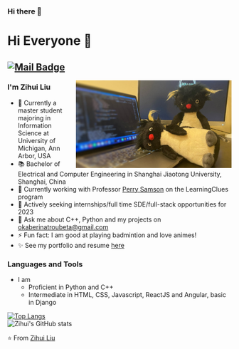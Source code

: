 ### Hi there 👋

<!--
**OkabeRintarouBeta/OkabeRintarouBeta** is a ✨ _special_ ✨ repository because its `README.md` (this file) appears on your GitHub profile.

Here are some ideas to get you started:

- 🔭 I’m currently working on ...
- 🌱 I’m currently learning ...
- 👯 I’m looking to collaborate on ...
- 🤔 I’m looking for help with ...
- 💬 Ask me about ...
- 📫 How to reach me: ...
- 😄 Pronouns: ...
- ⚡ Fun fact: ...
-->
# Hi Everyone 👋
[![Mail Badge](https://img.shields.io/badge/-okaberintaroubeta@gmail.com-c14438?style=flat-square&logo=Gmail&logoColor=white&link=mailto:okaberintaroubeta@gmail.com)](mailto:okaberintaroubete@gmail.com)
---
<img align="right" alt="GIF" src="https://raw.githubusercontent.com/OkabeRintarouBeta/OkabeRintarouBeta/master/profile.jpeg" width="350"/>

### I'm Zihui Liu

- 🔭 Currently a master student majoring in Information Science at University of Michigan, Ann Arbor, USA
- 📚 Bachelor of Electrical and Computer Engineering in Shanghai Jiaotong University, Shanghai, China
- 🌱 Currently working with Professor [Perry Samson](https://clasp.engin.umich.edu/people/samson-perry) on the LearningClues program
- 💼 Actively seeking internships/full time SDE/full-stack opportunities for 2023
- 💬 Ask me about C++, Python and my projects on okaberinatroubeta@gmail.com
- ⚡ Fun fact: I am good at playing badmintion and love animes!
- ✨ See my portfolio and resume [here](https://okaberintaroubeta.github.io/)

### Languages and Tools
- I am
  - Proficient in Python and C++
  - Intermediate in HTML, CSS, Javascript, ReactJS and Angular, basic in Django

[![Top Langs](https://github-readme-stats.vercel.app/api/top-langs/?username=anuraghazra)](https://github.com/okaberintaroubeta/github-readme-stats)
<br>
![Zihui's GitHub stats](https://github-readme-stats.vercel.app/api?username=okaberintaroubeta&hide=contribs,prs)








⭐️ From [Zihui Liu](https://github.com/OkabeRintarouBeta)
